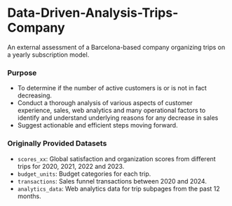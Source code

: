 # Data-Driven-Analysis-Trips-Company

An external assessment of a Barcelona-based company organizing trips on a yearly subscription model.

### Purpose

- To determine if the number of active customers is or is not in fact decreasing. 
- Conduct a thorough analysis of various aspects of customer experience, sales, web analytics and many operational factors to identify and understand underlying reasons for any decrease in sales 
- Suggest actionable and efficient steps moving forward.

### Originally Provided Datasets

- `scores_xx`: Global satisfaction and organization scores from different trips for 2020, 2021, 2022 and 2023. 
- `budget_units`: Budget categories for each trip. 
- `transactions`: Sales funnel transactions between 2020 and 2024. 
- `analytics_data`: Web analytics data for trip subpages from the past 12 months. 
